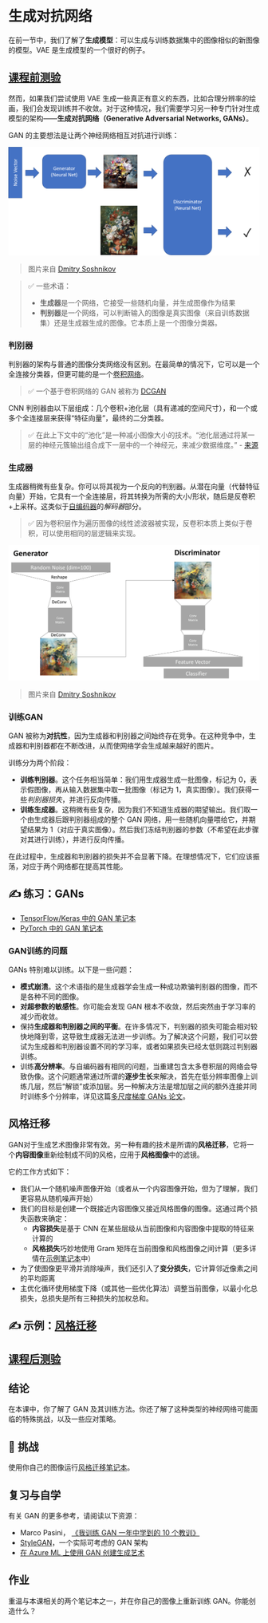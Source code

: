 # 生成对抗网络

在前一节中，我们了解了**生成模型**：可以生成与训练数据集中的图像相似的新图像的模型。VAE 是生成模型的一个很好的例子。

## [课程前测验](https://red-field-0a6ddfd03.1.azurestaticapps.net/quiz/110)

然而，如果我们尝试使用 VAE 生成一些真正有意义的东西，比如合理分辨率的绘画，我们会发现训练并不收敛。对于这种情况，我们需要学习另一种专门针对生成模型的架构——**生成对抗网络（Generative Adversarial Networks, GANs）**。

GAN 的主要想法是让两个神经网络相互对抗进行训练：

![GAN Architecture](images/gan_architecture.png)

> 图片来自 [Dmitry Soshnikov](http://soshnikov.com)

> ✅ 一些术语：
> * **生成器**是一个网络，它接受一些随机向量，并生成图像作为结果
> * **判别器**是一个网络，可以判断输入的图像是真实图像（来自训练数据集）还是生成器生成的图像。它本质上是一个图像分类器。

### 判别器

判别器的架构与普通的图像分类网络没有区别。在最简单的情况下，它可以是一个全连接分类器，但更可能的是一个[卷积网络](../07-ConvNets/README.md)。

> ✅ 一个基于卷积网络的 GAN 被称为 [DCGAN](https://arxiv.org/pdf/1511.06434.pdf)

CNN 判别器由以下层组成：几个卷积+池化层（具有递减的空间尺寸），和一个或多个全连接层来获得“特征向量”，最终的二分类器。

> ✅ 在此上下文中的“池化”是一种减小图像大小的技术。“池化层通过将某一层的神经元簇输出组合成下一层中的一个神经元，来减少数据维度。” - [来源](https://wikipedia.org/wiki/Convolutional_neural_network#Pooling_layers)

### 生成器

生成器稍微有些复杂。你可以将其视为一个反向的判别器。从潜在向量（代替特征向量）开始，它具有一个全连接层，将其转换为所需的大小/形状，随后是反卷积+上采样。这类似于[自编码器](../09-Autoencoders/README.md)的*解码器*部分。

> ✅ 因为卷积层作为遍历图像的线性滤波器被实现，反卷积本质上类似于卷积，可以使用相同的层逻辑来实现。

![GAN Architecture Detail](images/gan_arch_detail.png)

> 图片来自 [Dmitry Soshnikov](http://soshnikov.com)

### 训练GAN

GAN 被称为**对抗性**，因为生成器和判别器之间始终存在竞争。在这种竞争中，生成器和判别器都在不断改进，从而使网络学会生成越来越好的图片。

训练分为两个阶段：

* **训练判别器**。这个任务相当简单：我们用生成器生成一批图像，标记为 0，表示假图像，再从输入数据集中取一批图像（标记为 1，真实图像）。我们获得一些*判别器损失*，并进行反向传播。
* **训练生成器**。这稍微有些复杂，因为我们不知道生成器的期望输出。我们取一个由生成器后跟判别器组成的整个 GAN 网络，用一些随机向量喂给它，并期望结果为 1（对应于真实图像）。然后我们冻结判别器的参数（不希望在此步骤对其进行训练），并进行反向传播。

在此过程中，生成器和判别器的损失并不会显著下降。在理想情况下，它们应该振荡，对应于两个网络都在提高其性能。

## ✍️ 练习：GANs

* [TensorFlow/Keras 中的 GAN 笔记本](GANTF.ipynb)
* [PyTorch 中的 GAN 笔记本](GANPyTorch.ipynb)

### GAN训练的问题

GANs 特别难以训练。以下是一些问题：

* **模式崩溃**。这个术语指的是生成器学会生成一种成功欺骗判别器的图像，而不是各种不同的图像。
* **对超参数的敏感性**。你可能会发现 GAN 根本不收敛，然后突然由于学习率的减少而收敛。
* 保持**生成器和判别器之间的平衡**。在许多情况下，判别器的损失可能会相对较快地降到零，这导致生成器无法进一步训练。为了解决这个问题，我们可以尝试为生成器和判别器设置不同的学习率，或者如果损失已经太低则跳过判别器训练。
* 训练**高分辨率**。与自编码器有相同的问题，当重建包含太多卷积层的网络会导致伪像。这个问题通常通过所谓的**逐步生长**来解决，首先在低分辨率图像上训练几层，然后“解锁”或添加层。另一种解决方法是增加层之间的额外连接并同时训练多个分辨率，详见这篇[多尺度梯度 GANs 论文](https://arxiv.org/abs/1903.06048)。

## 风格迁移

GAN对于生成艺术图像非常有效。另一种有趣的技术是所谓的**风格迁移**，它将一个**内容图像**重新绘制成不同的风格，应用于**风格图像**中的滤镜。

它的工作方式如下：
* 我们从一个随机噪声图像开始（或者从一个内容图像开始，但为了理解，我们更容易从随机噪声开始）
* 我们的目标是创建一个既接近内容图像又接近风格图像的图像。这通过两个损失函数来确定：
   - **内容损失**是基于 CNN 在某些层级从当前图像和内容图像中提取的特征来计算的
   - **风格损失**巧妙地使用 Gram 矩阵在当前图像和风格图像之间计算（更多详情在[示例笔记本](StyleTransfer.ipynb)中）
* 为了使图像更平滑并消除噪声，我们还引入了**变分损失**，它计算邻近像素之间的平均距离
* 主优化循环使用梯度下降（或其他一些优化算法）调整当前图像，以最小化总损失，总损失是所有三种损失的加权总和。

## ✍️ 示例：[风格迁移](StyleTransfer.ipynb)

## [课程后测验](https://red-field-0a6ddfd03.1.azurestaticapps.net/quiz/210)

## 结论

在本课中，你了解了 GAN 及其训练方法。你还了解了这种类型的神经网络可能面临的特殊挑战，以及一些应对策略。

## 🚀 挑战

使用你自己的图像运行[风格迁移笔记本](StyleTransfer.ipynb)。

## 复习与自学

有关 GAN 的更多参考，请阅读以下资源：

* Marco Pasini， [《我训练 GAN 一年中学到的 10 个教训》](https://towardsdatascience.com/10-lessons-i-learned-training-generative-adversarial-networks-gans-for-a-year-c9071159628)
* [StyleGAN](https://en.wikipedia.org/wiki/StyleGAN)，一个实际可考虑的 GAN 架构
* [在 Azure ML 上使用 GAN 创建生成艺术](https://soshnikov.com/scienceart/creating-generative-art-using-gan-on-azureml/)

## 作业

重温与本课相关的两个笔记本之一，并在你自己的图像上重新训练 GAN。你能创造什么？